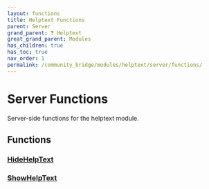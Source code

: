 ```yaml
---
layout: functions
title: Helptext Functions
parent: Server
grand_parent: ❓ Helptext
great_grand_parent: Modules
has_children: true
has_toc: true
nav_order: 1
permalink: /community_bridge/modules/helptext/server/functions/
---
```


# Server Functions
Server-side functions for the helptext module.

## Functions

### [HideHelpText](HideHelpText)
### [ShowHelpText](ShowHelpText)

